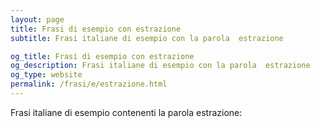 ```yaml
---
layout: page
title: Frasi di esempio con estrazione 
subtitle: Frasi italiane di esempio con la parola  estrazione

og_title: Frasi di esempio con estrazione 
og_description: Frasi italiane di esempio con la parola  estrazione
og_type: website
permalink: /frasi/e/estrazione.html
---
```


Frasi italiane di esempio contenenti la parola estrazione:


